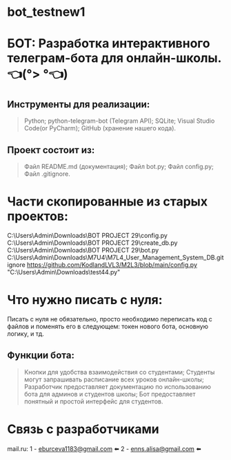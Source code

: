 # bot_testnew1
# БОТ: Разработка интерактивного телеграм-бота для онлайн-школы. 👈(°> °👈)

## Инструменты для реализации:
> Python;
> python-telegram-bot (Telegram API);
> SQLite;
> Visual Studio Code(or PyCharm);
> GitHub (хранение нашего кода).

## Проект состоит из:
> Файл README.md (документация);
> Файл bot.py;
> Файл config.py;
> Файл .gitignore.

# Части скопированные из старых проектов:
C:\Users\Admin\Downloads\BOT PROJECT 29\config.py
C:\Users\Admin\Downloads\BOT PROJECT 29\create_db.py
C:\Users\Admin\Downloads\BOT PROJECT 29\bot.py
C:\Users\Admin\Downloads\M7U4\M7L4_User_Management_System_DB\.gitignore
https://github.com/KodlandLVL3/M2L3/blob/main/config.py
"C:\Users\Admin\Downloads\test44.py"

# Что нужно писать с нуля:
Писать с нуля не обязательно, просто необходимо переписать код с файлов и поменять его в следующем: токен нового бота, основную логику, и тд.

## Функции бота:
> Кнопки для удобства взаимодействия со студентами;
> Студенты могут запрашивать расписание всех уроков онлайн-школы;
> Разработчик предоставляет документацию по использованию бота для админов и студентов школы;
> Бот предоставляет понятный и простой интерфейс для студентов.

# Связь с разработчиками
mail.ru:
1 - eburceva1183@gmail.com ⬅️
2 - enns.alisa@gmail.com ⬅️
